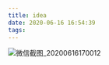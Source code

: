 ```yaml
---
title: idea
date: 2020-06-16 16:54:39
tags:
---
```


![微信截图_20200616170012](C:\DATA\zzzlx\source\_posts\idea\dsa.png)